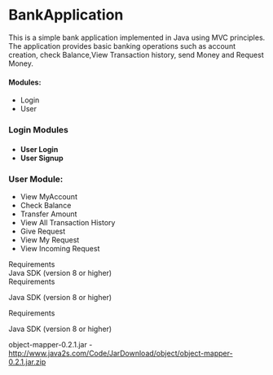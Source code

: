 # BankApplication
This is a simple bank application implemented in Java using MVC principles. The application provides basic banking operations such as account creation, check Balance,View Transaction history, send Money and Request Money.

<h4>Modules:</h4>
    <ul>
        <li>Login</li>
        <li>User</li>
    </ul>

<h3>Login Modules<h4>
<ul>
    <li>User Login</li>
    <li>User Signup</li>
</ul>
<h3>User Module:</h3>
    <ul>
        <li>View MyAccount</li>
        <li>Check Balance</li>
        <li>Transfer Amount</li>
        <li>View All Transaction History</li>
        <li>Give Request</li>
        <li>View My Request</li>
        <li>View Incoming Request</li>
    </ul>
Requirements
<br/>
Java SDK (version 8 or higher)
<br/>
Requirements

Java SDK (version 8 or higher)

Requirements

Java SDK (version 8 or higher)

object-mapper-0.2.1.jar - http://www.java2s.com/Code/JarDownload/object/object-mapper-0.2.1.jar.zip